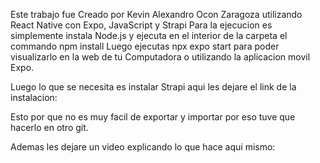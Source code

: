 Este trabajo fue Creado por Kevin Alexandro Ocon Zaragoza utilizando React Native con Expo, JavaScript y Strapi
Para la ejecucion es simplemente instala Node.js y ejecuta en el interior de la carpeta el commando npm install
Luego ejecutas npx expo start para poder visualizarlo en la web de tu Computadora o utilizando la aplicacion movil Expo.

Luego lo que se necesita es instalar Strapi aqui les dejare el link de la instalacion:

Esto por que no es muy facil de exportar y importar por eso tuve que hacerlo en otro git.

Ademas les dejare un video explicando lo que hace aqui mismo: 
